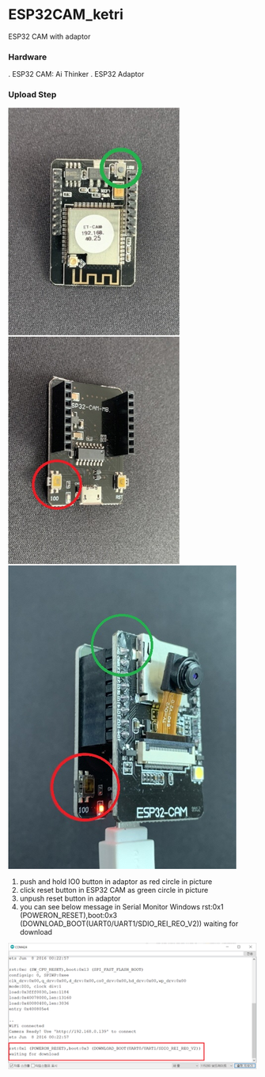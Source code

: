 # ESP32CAM_ketri
ESP32 CAM with adaptor

### Hardware
. ESP32 CAM: Ai Thinker
. ESP32 Adaptor

### Upload Step
<img src=Doc/2_ESP32_CAM_small.png> <img src=Doc/1_ESP32_Adaptor_small.jpeg>
<img src=Doc/all.jpeg>

1. push and hold IO0 button in adaptor as red circle in picture      
2. click reset button in ESP32 CAM as green circle in picture     
3. unpush reset button in adaptor   
4. you can see below message in Serial Monitor Windows
   rst:0x1 (POWERON_RESET),boot:0x3 (DOWNLOAD_BOOT(UART0/UART1/SDIO_REI_REO_V2))
   waiting for download
<img src=Doc/4_Serial_Monitor.png>
